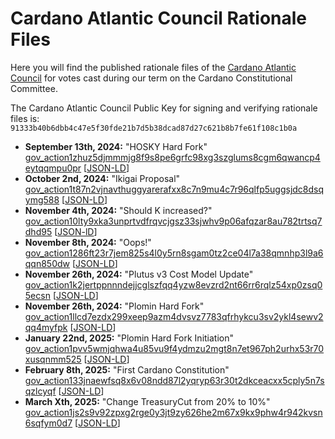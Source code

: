 # Cardano Atlantic Council Rationale Files

Here you will find the published rationale files of
the [Cardano Atlantic Council](https://github.com/Cardano-Atlantic-Council) for
votes cast during our term on the Cardano Constitutional Committee.

The Cardano Atlantic Council Public Key for signing and verifying rationale
files is: `91333b40b6dbb4c47e5f30fde21b7d5b38dcad87d27c621b8b7fe61f108c1b0a`

* **September 13th, 2024:** "HOSKY Hard Fork"
  [gov_action1zhuz5djmmmjg8f9s8pe6grfc98xg3szglums8cgm6qwancp4eytqqmpu0pr](gov_action1zhuz5djmmmjg8f9s8pe6grfc98xg3szglums8cgm6qwancp4eytqqmpu0pr.md) [[JSON-LD](gov_action1zhuz5djmmmjg8f9s8pe6grfc98xg3szglums8cgm6qwancp4eytqqmpu0pr.json)]
* **October 2nd, 2024:** "Ikigai Proposal"
  [gov_action1t87n2vjnavthuggyarerafxx8c7n9mu4c7r96qlfp5uggsjdc8dsqymg588](gov_action1t87n2vjnavthuggyarerafxx8c7n9mu4c7r96qlfp5uggsjdc8dsqymg588.md) [[JSON-LD](gov_action1t87n2vjnavthuggyarerafxx8c7n9mu4c7r96qlfp5uggsjdc8dsqymg588.json)]
* **November 4th, 2024:** "Should K increased?"
  [gov_action10lty9xka3unprtvdfrqvcjgsz33sjwhv9p06afqzar8au782trtsq7dhd95](gov_action10lty9xka3unprtvdfrqvcjgsz33sjwhv9p06afqzar8au782trtsq7dhd95.md) [[JSON-lD](gov_action10lty9xka3unprtvdfrqvcjgsz33sjwhv9p06afqzar8au782trtsq7dhd95.json)]
* **November 8th, 2024:** "Oops!"
  [gov_action1286ft23r7jem825s4l0y5rn8sgam0tz2ce04l7a38qmnhp3l9a6qqn850dw](gov_action1286ft23r7jem825s4l0y5rn8sgam0tz2ce04l7a38qmnhp3l9a6qqn850dw.md) [[JSON-LD](gov_action1286ft23r7jem825s4l0y5rn8sgam0tz2ce04l7a38qmnhp3l9a6qqn850dw.json)]
* **November 26th, 2024:** "Plutus v3 Cost Model Update"
  [gov_action1k2jertppnnndejjcglszfqq4yzw8evzrd2nt66rr6rqlz54xp0zsq05ecsn](gov_action1k2jertppnnndejjcglszfqq4yzw8evzrd2nt66rr6rqlz54xp0zsq05ecsn.md) [[JSON-LD](gov_action1k2jertppnnndejjcglszfqq4yzw8evzrd2nt66rr6rqlz54xp0zsq05ecsn.json)]
* **November 26th, 2024:** "Plomin Hard Fork"
  [gov_action1llcd7ezdx299xeep9azm4dvsvz7783qfrhykcu3sv2ykl4sewv2qq4myfpk](gov_action1llcd7ezdx299xeep9azm4dvsvz7783qfrhykcu3sv2ykl4sewv2qq4myfpk.md) [[JSON-LD](gov_action1llcd7ezdx299xeep9azm4dvsvz7783qfrhykcu3sv2ykl4sewv2qq4myfpk.json)]
* **January 22nd, 2025:** "Plomin Hard Fork Initiation"
  [gov_action1pvv5wmjqhwa4u85vu9f4ydmzu2mgt8n7et967ph2urhx53r70xusqnmm525](gov_action1pvv5wmjqhwa4u85vu9f4ydmzu2mgt8n7et967ph2urhx53r70xusqnmm525.md) [[JSON-LD](gov_action1pvv5wmjqhwa4u85vu9f4ydmzu2mgt8n7et967ph2urhx53r70xusqnmm525.json)]
* **February 8th, 2025:** "First Cardano Constitution"
  [gov_action133jnaewfsq8x6v08ndd87l2yqryp63r30t2dkceacxx5cply5n7sqzlcyqf](gov_action133jnaewfsq8x6v08ndd87l2yqryp63r30t2dkceacxx5cply5n7sqzlcyqf.md) [[JSON-LD](gov_action133jnaewfsq8x6v08ndd87l2yqryp63r30t2dkceacxx5cply5n7sqzlcyqf.json)]
* **March Xth, 2025:** "Change TreasuryCut from 20% to 10%"
  [gov_action1js2s9v92zpxg2rge0y3jt9zy626he2m67x9kx9phw4r942kvsn6sqfym0d7](gov_action1js2s9v92zpxg2rge0y3jt9zy626he2m67x9kx9phw4r942kvsn6sqfym0d7.md) [[JSON-LD](gov_action1js2s9v92zpxg2rge0y3jt9zy626he2m67x9kx9phw4r942kvsn6sqfym0d7.json)]